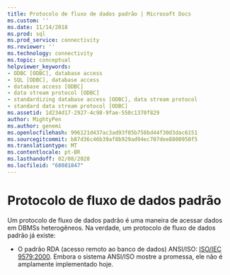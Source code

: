 ```yaml
---
title: Protocolo de fluxo de dados padrão | Microsoft Docs
ms.custom: ''
ms.date: 11/14/2018
ms.prod: sql
ms.prod_service: connectivity
ms.reviewer: ''
ms.technology: connectivity
ms.topic: conceptual
helpviewer_keywords:
- ODBC [ODBC], database access
- SQL [ODBC], database access
- database access [ODBC]
- data stream protocol [ODBC]
- standardizing database access [ODBC], data stream protocol
- standard data stream protocol [ODBC]
ms.assetid: 1d234d17-2927-4c98-9fae-550c1370f829
author: MightyPen
ms.author: genemi
ms.openlocfilehash: 996121d437ac3ad93f05b758bd44f30d3dac6151
ms.sourcegitcommit: b87d36c46b39af8b929ad94ec707dee8800950f5
ms.translationtype: MT
ms.contentlocale: pt-BR
ms.lasthandoff: 02/08/2020
ms.locfileid: "68081847"
---
```

# <a name="standard-data-stream-protocol"></a>Protocolo de fluxo de dados padrão
Um protocolo de fluxo de dados padrão é uma maneira de acessar dados em DBMSs heterogêneos. Na verdade, um protocolo de fluxo de dados padrão já existe:

- O padrão RDA (acesso remoto ao banco de dados) ANSI/ISO: [ISO/IEC 9579:2000](https://www.iso.org/iso/catalogue_detail.htm?csnumber=30615). Embora o sistema ANSI/ISO mostre a promessa, ele não é amplamente implementado hoje.
